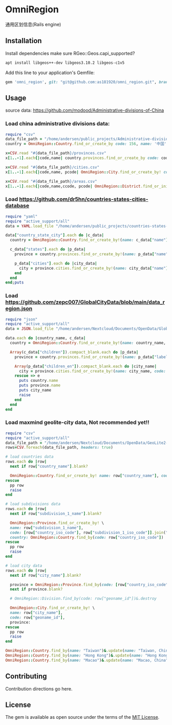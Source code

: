 # OmniRegion
通用区划信息(Rails engine)

## Installation

Install dependencies make sure RGeo::Geos.capi_supported?

```bash
apt install libgeos++-dev libgeos3.10.2 libgeos-c1v5
```

Add this line to your application's Gemfile:

```ruby
gem 'omni_region', git: "git@github.com:as181920/omni_region.git", branch: "master"
```

## Usage
source data: https://github.com/modood/Administrative-divisions-of-China

### Load china administrative divisions data:

```ruby
require "csv"
data_file_path = "/home/andersen/public_projects/Administrative-divisions-of-China/dist"
country = OmniRegion::Country.find_or_create_by code: 156, name: '中国'

x=CSV.read "#{data_file_path}/provinces.csv"
x[1..-1].each{|code,name| country.provinces.find_or_create_by code: code, name: name}

x=CSV.read "#{data_file_path}/cities.csv"
x[1..-1].each{|code,name, pcode| OmniRegion::City.find_or_create_by! code: code, name: name, province: OmniRegion::Province.find_by(code: pcode)}

x=CSV.read "#{data_file_path}/areas.csv"
x[1..-1].each{|code,name,ccode, pcode| OmniRegion::District.find_or_initialize_by(code: code).update!(name: name, city: OmniRegion::City.find_by(code: ccode)) }
```

### Load https://github.com/dr5hn/countries-states-cities-database
```ruby
require "yaml"
require "active_support/all"
data = YAML.load_file "/home/andersen/public_projects/countries-states-cities-database/yml/countries+states+cities.yml"

data["country_state_city"].each do |c_data|
  country = OmniRegion::Country.find_or_create_by!(name: c_data["name"], code: c_data["iso2"])

  c_data["states"].each do |p_data|
    province = country.provinces.find_or_create_by!(name: p_data["name"], code: [country.code, p_data["state_code"]].join("-"))

    p_data["cities"].each do |city_data|
      city = province.cities.find_or_create_by!(name: city_data["name"], code: city_data["id"])
    end
  end
end;puts
```

### Load https://github.com/zepc007/GlobalCityData/blob/main/data_region.json
```ruby
require "json"
require "active_support/all"
data = JSON.load_file "/home/andersen/Nextcloud/Documents/OpenData/GlobalCityData/data_region.json"

data.each do |country_name, c_data|
  country = OmniRegion::Country.find_or_create_by!(name: country_name, code: country_name)

  Array(c_data["children"]).compact_blank.each do |p_data|
    province = country.provinces.find_or_create_by!(name: p_data["label_en"], code: [country_name, p_data["label_en"]].join("-"))

    Array(p_data["children_en"]).compact_blank.each do |city_name|
      city = province.cities.find_or_create_by!(name: city_name, code: [country_name, p_data["label_en"], city_name].join("-"))
    rescue => e
      puts country.name
      puts province.name
      puts city_name
      raise
    end
  end
end
```

### Load maxmind geolite-city data, Not recommended yet!!
```ruby
require "csv"
require "active_support/all"
data_file_path = "/home/andersen/Nextcloud/Documents/OpenData/GeoLite2-City-CSV_20230620/GeoLite2-City-Locations-en.csv"
rows=CSV.foreach(data_file_path, headers: true)

# load countries data
rows.each do |row|
  next if row["country_name"].blank?

  OmniRegion::Country.find_or_create_by! name: row["country_name"], code: row["country_iso_code"]
rescue
  pp row
  raise
end

# load subdivisions data
rows.each do |row|
  next if row["subdivision_1_name"].blank?

  OmniRegion::Province.find_or_create_by! \
  name: row["subdivision_1_name"],
  code: [row["country_iso_code"], row["subdivision_1_iso_code"]].join("-"),
  country: OmniRegion::Country.find_by(code: row["country_iso_code"])
rescue
  pp row
  raise
end

# load city data
rows.each do |row|
  next if row["city_name"].blank?

  province = OmniRegion::Province.find_by(code: [row["country_iso_code"], row["subdivision_1_iso_code"]].join("-"))
  next if province.blank?

  # OmniRegion::Division.find_by(code: row["geoname_id"])&.destroy

  OmniRegion::City.find_or_create_by! \
  name: row["city_name"],
  code: row["geoname_id"],
  province:
rescue
  pp row
  raise
end

OmniRegion::Country.find_by(name: "Taiwan")&.update(name: "Taiwan, China")
OmniRegion::Country.find_by(name: "Hong Kong")&.update(name: "Hong Kong, China")
OmniRegion::Country.find_by(name: "Macao")&.update(name: "Macao, China")
```

## Contributing
Contribution directions go here.

## License
The gem is available as open source under the terms of the [MIT License](https://opensource.org/licenses/MIT).
